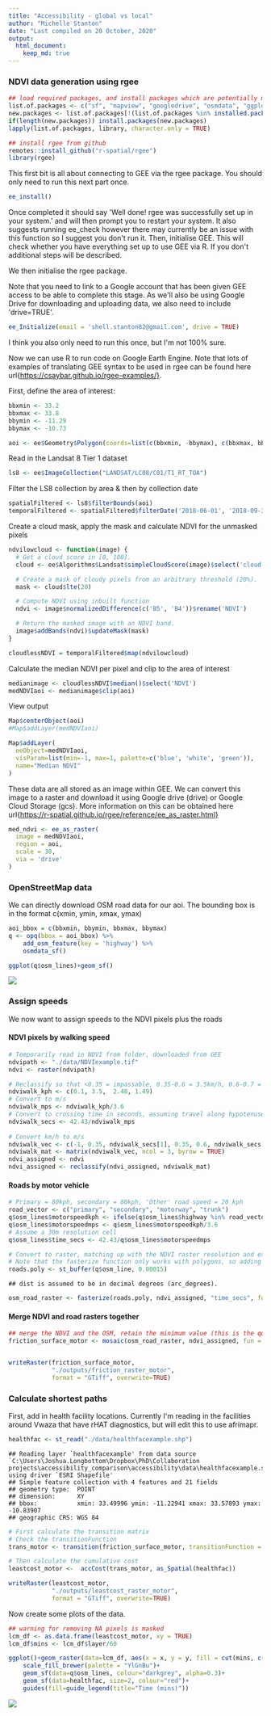 ```yaml
---
title: "Accessibility - global vs local"
author: "Michelle Stanton"
date: "Last compiled on 20 October, 2020"
output: 
  html_document:
    keep_md: true
---
```





### NDVI data generation using rgee




```r
## load required packages, and install packages which are potentially missing on client computers
list.of.packages <- c("sf", "mapview", "googledrive", "osmdata", "ggplot2", "raster", "gdistance", "fasterize", "remotes", "rgdal")
new.packages <- list.of.packages[!(list.of.packages %in% installed.packages()[,"Package"])]
if(length(new.packages)) install.packages(new.packages)
lapply(list.of.packages, library, character.only = TRUE)

## install rgee from github
remotes::install_github("r-spatial/rgee")
library(rgee)
```

This first bit is all about connecting to GEE via the rgee package. You should only need to run this next part once. 

```r
ee_install()
```

Once completed it should say 'Well done! rgee was successfully set up in your system.' and will then prompt you to restart your system. It also suggests running ee_check however there may currently be an issue with this function so I suggest you don't run it.
Then, initialise GEE. This will check whether you have everything set up to use GEE via R. If you don't additional steps will be described.

We then initialise the rgee package. 

Note that you need to link to a Google account that has been given GEE access to be able to complete this stage. As we'll also be using Google Drive for downloading and uploading data, we also need to include 'drive=TRUE'. 



```r
ee_Initialize(email = 'shell.stanton82@gmail.com', drive = TRUE)
```

I think you also only need to run this once, but I'm not 100% sure.

Now we can use R to run code on Google Earth Engine. Note that lots of examples of translating GEE syntax to be used in rgee can be found here url{https://csaybar.github.io/rgee-examples/}.

First, define the area of interest:


```r
bbxmin <- 33.2
bbxmax <- 33.8
bbymin <- -11.29
bbymax <- -10.73
```


```r
aoi <- ee$Geometry$Polygon(coords=list(c(bbxmin, -bbymax), c(bbxmax, bbymax), c(bbxmax, bbymin), c(bbxmin, -bbymin)))
```

Read in the Landsat 8 Tier 1 dataset

```r
ls8 <- ee$ImageCollection("LANDSAT/LC08/C01/T1_RT_TOA")
```

Filter the LS8 collection by area & then by collection date


```r
spatialFiltered <- ls8$filterBounds(aoi)
temporalFiltered <- spatialFiltered$filterDate('2018-06-01', '2018-09-30')
```

Create a cloud mask, apply the mask and calculate NDVI for the unmasked pixels

```r
ndvilowcloud <- function(image) {
  # Get a cloud score in [0, 100].
  cloud <- ee$Algorithms$Landsat$simpleCloudScore(image)$select('cloud')

  # Create a mask of cloudy pixels from an arbitrary threshold (20%).
  mask <- cloud$lte(20)

  # Compute NDVI using inbuilt function
  ndvi <- image$normalizedDifference(c('B5', 'B4'))$rename('NDVI')

  # Return the masked image with an NDVI band.
  image$addBands(ndvi)$updateMask(mask)
}

cloudlessNDVI = temporalFiltered$map(ndvilowcloud)
```

Calculate the median NDVI per pixel and clip to the area of interest

```r
medianimage <- cloudlessNDVI$median()$select('NDVI')
medNDVIaoi <- medianimage$clip(aoi)
```

View output

```r
Map$centerObject(aoi)
#Map$addLayer(medNDVIaoi)

Map$addLayer(
  eeObject=medNDVIaoi,
  visParam=list(min=-1, max=1, palette=c('blue', 'white', 'green')),
  name="Median NDVI"
)
```

These data are all stored as an image within GEE. We can convert this image to a raster and download it using Google drive (drive) or Google Cloud Storage (gcs). More information on this can be obtained here url{https://r-spatial.github.io/rgee/reference/ee_as_raster.html} 


```r
med_ndvi <- ee_as_raster(
  image = medNDVIaoi,
  region = aoi,
  scale = 30,
  via = 'drive'
)
```

### OpenStreetMap data


We can directly download OSM road data for our aoi. The bounding box is in the format c(xmin, ymin, xmax, ymax)


```r
aoi_bbox = c(bbxmin, bbymin, bbxmax, bbymax)
q <- opq(bbox = aoi_bbox) %>%
    add_osm_feature(key = 'highway') %>%
    osmdata_sf()

ggplot(q$osm_lines)+geom_sf()
```

![](access_global_local_files/figure-html/osmdownload-1.png)<!-- -->

### Assign speeds
We now want to assign speeds to the NDVI pixels plus the roads

#### NDVI pixels by walking speed


```r
# Temporarily read in NDVI from folder, downloaded from GEE
ndvipath <- "./data/NDVIexample.tif"
ndvi <- raster(ndvipath)

# Reclassify so that <0.35 = impassable, 0.35-0.6 = 3.5km/h, 0.6-0.7 = 2.48km/h and > 0.7 = 1.49km/h 
ndviwalk_kph <- c(0.1, 3.5,  2.48, 1.49)
# Convert to m/s
ndviwalk_mps <- ndviwalk_kph/3.6
# Convert to crossing time in seconds, assuming travel along hypotenuse and pixel size is 30m
ndviwalk_secs <- 42.43/ndviwalk_mps
  
# Convert km/h to m/s
ndviwalk_vec <- c(-1, 0.35, ndviwalk_secs[1], 0.35, 0.6, ndviwalk_secs[2], 0.6, 0.7, ndviwalk_secs[3], 0.7, 1, ndviwalk_secs[4])
ndviwalk_mat <- matrix(ndviwalk_vec, ncol = 3, byrow = TRUE)
ndvi_assigned <- ndvi
ndvi_assigned <- reclassify(ndvi_assigned, ndviwalk_mat)
```

#### Roads by motor vehicle


```r
# Primary = 80kph, secondary = 80kph, 'Other' road speed = 20 kph
road_vector <- c("primary", "secondary", "motorway", "trunk")
q$osm_lines$motorspeedkph <- ifelse(q$osm_lines$highway %in% road_vector, 80, 20)
q$osm_lines$motorspeedmps <- q$osm_lines$motorspeedkph/3.6
# Assume a 30m resolution cell
q$osm_lines$time_secs <- 42.43/q$osm_lines$motorspeedmps

# Convert to raster, matching up with the NDVI raster resolution and extent
# Note that the fasterize function only works with polygons, so adding a buffer to the roads of ~30m
roads.poly <- st_buffer(q$osm_line, 0.00015)
```

```
## dist is assumed to be in decimal degrees (arc_degrees).
```

```r
osm_road_raster <- fasterize(roads.poly, ndvi_assigned, "time_secs", fun = 'min')
```

#### Merge NDVI and road rasters together


```r
## merge the NDVI and the OSM, retain the minimum value (this is the quickest cell crossing time)
friction_surface_motor <- mosaic(osm_road_raster, ndvi_assigned, fun = min, tolerance = 1)


writeRaster(friction_surface_motor,
            "./outputs/friction_raster_motor",
            format = "GTiff", overwrite=TRUE)
```

### Calculate shortest paths

First, add in health facility locations. Currently I'm reading in the facilities around Vwaza that have rHAT diagnostics, but will edit this to use afrimapr.


```r
healthfac <- st_read("./data/healthfacexample.shp")
```

```
## Reading layer `healthfacexample' from data source `C:\Users\Joshua.Longbottom\Dropbox\PhD\Collaboration projects\accessibility_comparison\accessibility\data\healthfacexample.shp' using driver `ESRI Shapefile'
## Simple feature collection with 4 features and 21 fields
## geometry type:  POINT
## dimension:      XY
## bbox:           xmin: 33.49996 ymin: -11.22941 xmax: 33.57893 ymax: -10.83907
## geographic CRS: WGS 84
```


```r
# First calculate the transition matrix
# Check the transitionFunction
trans_motor <- transition(friction_surface_motor, transitionFunction = function(x){1/mean(x)}, directions=8)

# Then calculate the cumulative cost
leastcost_motor <-  accCost(trans_motor, as_Spatial(healthfac))

writeRaster(leastcost_motor,
            "./outputs/leastcost_raster_motor",
            format = "GTiff", overwrite=TRUE)
```
Now create some plots of the data.


```r
## warning for removing NA pixels is masked
lcm_df <- as.data.frame(leastcost_motor, xy = TRUE)
lcm_df$mins <- lcm_df$layer/60

ggplot()+geom_raster(data=lcm_df, aes(x = x, y = y, fill = cut(mins, c(0,30,60,120,180,240,300,max(mins)))))+
    scale_fill_brewer(palette = "YlGnBu")+
    geom_sf(data=q$osm_lines, colour="darkgrey", alpha=0.3)+
    geom_sf(data=healthfac, size=2, colour="red")+
    guides(fill=guide_legend(title="Time (mins)"))
```

![](access_global_local_files/figure-html/unnamed-chunk-13-1.png)<!-- -->
